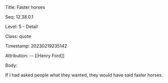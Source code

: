 Title:  Faster horses

Seq:    12.38.0.1

Level:  5 - Detail

Class:  quote

Timestamp: 20230219235142

Attribution: -- [[Henry Ford]]

Body:

If I had asked people what they wanted, they would have said faster horses.

